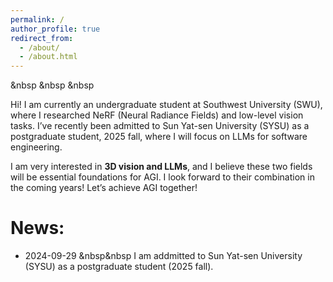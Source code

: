 ```yaml
---
permalink: /
author_profile: true
redirect_from: 
  - /about/
  - /about.html
---
```

&nbsp
&nbsp
&nbsp

  Hi! I am currently an undergraduate student at Southwest University (SWU), where I researched NeRF (Neural Radiance Fields) and low-level vision tasks. I’ve recently been admitted to Sun Yat-sen University (SYSU) as a postgraduate student, 2025 fall, where I will focus on LLMs for software engineering. 
  
I am very interested in **3D vision and LLMs**, and I believe these two fields will be essential foundations for AGI. I look forward to their combination in the coming years! Let’s achieve AGI together!


News:
======
* 2024-09-29  &nbsp&nbsp I am addmitted to Sun Yat-sen University (SYSU) as a postgraduate student (2025 fall).
